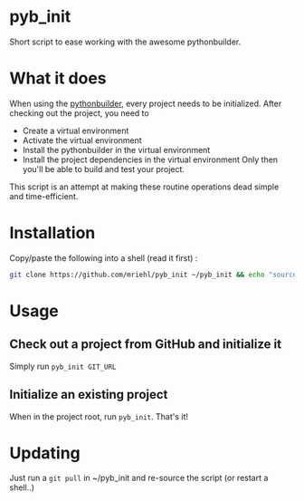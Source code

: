 pyb_init
========

Short script to ease working with the awesome pythonbuilder.

# What it does
When using the [pythonbuilder](http://pybuilder.github.com), every project needs to be initialized.
After checking out the project, you need to 
 - Create a virtual environment
 - Activate the virtual environment
 - Install the pythonbuilder in the virtual environment
 - Install the project dependencies in the virtual environment
Only then you'll be able to build and test your project.

This script is an attempt at making these routine operations dead simple and time-efficient.

# Installation
Copy/paste the following into a shell (read it first) :

```bash
git clone https://github.com/mriehl/pyb_init ~/pyb_init && echo "source ~/pyb_init/pyb_init.sh" >> ~/.bashrc
```

# Usage

## Check out a project from GitHub and initialize it
Simply run ```pyb_init GIT_URL```

## Initialize an existing project
When in the project root, run ```pyb_init```. That's it!

# Updating
Just run a ```git pull``` in ~/pyb_init and re-source the script (or restart a shell..)
